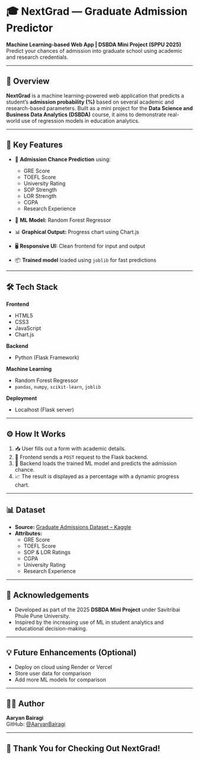 # 🎓 NextGrad — Graduate Admission Predictor

**Machine Learning-based Web App | DSBDA Mini Project (SPPU 2025)**  
Predict your chances of admission into graduate school using academic and research credentials.

---

## 🚀 Overview

**NextGrad** is a machine learning-powered web application that predicts a student’s **admission probability (%)** based on several academic and research-based parameters. Built as a mini project for the **Data Science and Business Data Analytics (DSBDA)** course, it aims to demonstrate real-world use of regression models in education analytics.

---

## 📌 Key Features

- 🎯 **Admission Chance Prediction** using:
  - GRE Score
  - TOEFL Score
  - University Rating
  - SOP Strength
  - LOR Strength
  - CGPA
  - Research Experience

- 🌲 **ML Model:** Random Forest Regressor  
- 📊 **Graphical Output:** Progress chart using Chart.js  
- 🖥️ **Responsive UI:** Clean frontend for input and output  
- 📦 **Trained model** loaded using `joblib` for fast predictions  

---

## 🛠️ Tech Stack

**Frontend**  
- HTML5  
- CSS3  
- JavaScript  
- Chart.js  

**Backend**  
- Python (Flask Framework)

**Machine Learning**  
- Random Forest Regressor  
- `pandas`, `numpy`, `scikit-learn`, `joblib`

**Deployment**  
- Localhost (Flask server)

---

## ⚙️ How It Works

1. 📥 User fills out a form with academic details.
2. 📡 Frontend sends a `POST` request to the Flask backend.
3. 🧠 Backend loads the trained ML model and predicts the admission chance.
4. 📈 The result is displayed as a percentage with a dynamic progress chart.

---

## 📊 Dataset

- **Source:** [Graduate Admissions Dataset – Kaggle](https://www.kaggle.com/datasets/mohansacharya/graduate-admissions)  
- **Attributes:**  
  - GRE Score  
  - TOEFL Score  
  - SOP & LOR Ratings  
  - CGPA  
  - University Rating  
  - Research Experience  

---

## 🙌 Acknowledgements

- Developed as part of the 2025 **DSBDA Mini Project** under Savitribai Phule Pune University.
- Inspired by the increasing use of ML in student analytics and educational decision-making.

---

## 💡 Future Enhancements (Optional)

- Deploy on cloud using Render or Vercel  
- Store user data for comparison  
- Add more ML models for comparison  

---

## 👨‍💻 Author

**Aaryan Bairagi**  
GitHub: [@AaryanBairagi](https://github.com/AaryanBairagi)  

---

## 🌟 Thank You for Checking Out **NextGrad!**

